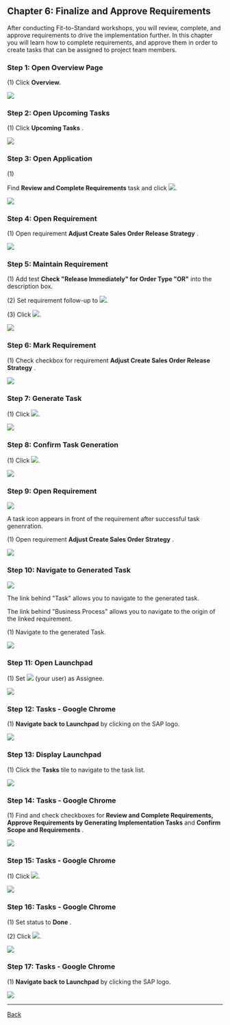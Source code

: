 ﻿## Chapter 6: Finalize and Approve Requirements

After conducting Fit\-to\-Standard workshops, you will review, complete, and approve requirements to drive the implementation further. In this chapter you will learn how to complete requirements, and approve them  in order to create tasks that can be assigned to project team members.



### Step 1: Open Overview Page



\(1\) Click  **Overview.** 

![](Markdown_files/img_0.png)



### Step 2: Open Upcoming Tasks



\(1\) Click  **Upcoming Tasks** .

![](Markdown_files/img_000.png)



### Step 3: Open Application



\(1\)  

Find  **Review and Complete Requirements**  task and click  ![](Markdown_files/fieldicon.png).

 

![](Markdown_files/img_001.png)



### Step 4: Open Requirement



\(1\) Open requirement  **Adjust Create Sales Order Release Strategy** .

![](Markdown_files/img_002.png)



### Step 5: Maintain Requirement



\(1\) Add test  **Check "Release Immediately" for Order Type "OR"**  into the description box.

\(2\) Set requirement follow\-up to  ![](Markdown_files/fieldicon_29.png).

\(3\) Click  ![](Markdown_files/fieldicon00.png).

![](Markdown_files/img_003.png)



### Step 6: Mark Requirement



\(1\) Check checkbox for requirement  **Adjust Create Sales Order Release Strategy** .

![](Markdown_files/img_004.png)



### Step 7: Generate Task



\(1\) Click  ![](Markdown_files/fieldicon01.png).

![](Markdown_files/img_005.png)



### Step 8: Confirm Task Generation



\(1\) Click  ![](Markdown_files/fieldicon_37.png).

![](Markdown_files/img_006.png)



### Step 9: Open Requirement



![](Markdown_files/info_word.png)

A task icon appears in front of the requirement after successful task genenration.



 

\(1\) Open requirement  **Adjust Create Sales Order Strategy** .

![](Markdown_files/img_007.png)



### Step 10: Navigate to Generated Task



![](Markdown_files/info_word00.png)

The link behind "Task" allows you to navigate to the generated task.

The link behind "Business Process" allows you to navigate to the origin of the linked requirement.



 

\(1\) Navigate to the generated Task.

![](Markdown_files/img_008.png)



### Step 11: Open Launchpad



\(1\) Set  ![](Markdown_files/fieldicon_50.png) \(your user\) as Assignee.

![](Markdown_files/img_009.png)



### Step 12: Tasks - Google Chrome



\(1\)  **Navigate back to Launchpad**  by clicking on the SAP logo.

![](Markdown_files/img_010.png)



### Step 13: Display Launchpad



\(1\) Click the  **Tasks**  tile to navigate to the task list.

![](Markdown_files/img_011.png)



### Step 14: Tasks - Google Chrome



\(1\) Find and check checkboxes for  **Review and Complete Requirements,**  **Approve Requirements by Generating Implementation Tasks**  and  **Confirm Scope and Requirements** .

![](Markdown_files/img_012.png)



### Step 15: Tasks - Google Chrome



\(1\) Click  ![](Markdown_files/fieldicon02.png).

![](Markdown_files/img_013.png)



### Step 16: Tasks - Google Chrome



\(1\) Set status to  **Done** .

\(2\) Click  ![](Markdown_files/fieldicon03.png).

![](Markdown_files/img_014.png)



### Step 17: Tasks - Google Chrome



\(1\)  **Navigate back to Launchpad** by clicking the SAP logo.

![](Markdown_files/img_015.png)

---

[Back](README.md)

